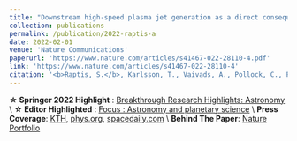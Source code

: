 ```yaml
---
title: "Downstream high-speed plasma jet generation as a direct consequence of shock reformation ☆"
collection: publications
permalink: /publication/2022-raptis-a
date: 2022-02-01
venue: 'Nature Communications'
paperurl: 'https://www.nature.com/articles/s41467-022-28110-4.pdf'
link: 'https://www.nature.com/articles/s41467-022-28110-4'
citation: '<b>Raptis, S.</b>, Karlsson, T., Vaivads, A., Pollock, C., Plaschke, F., Johlander, A., Trollvik, H., & Lindqvist, P.-A. (2022). Downstream high-speed plasma jet generation as a direct consequence of shock reformation. Nature Communications. 13, 598 https://doi.org/10.1038/s41467-022-28110-4'
---
```

**☆ Springer 2022 Highlight** :  [Breakthrough Research Highlights: Astronomy](https://web.archive.org/web/20230528124145/https://www.springernature.com/gp/researchers/campaigns/highlights/astronomy) \\
**☆ Editor Highlighted** :  [Focus : Astronomy and planetary science](https://web.archive.org/web/20221124095249/https://www.nature.com/collections/bbhbgahdfd) \\
**Press Coverage**: [KTH](https://www.kth.se/en/aktuellt/nyheter/satellite-data-shows-shocking-way-earth-s-magnetic-field-produces-plasma-jets-1.1139242), [phys.org](https://phys.org/news/2022-02-satellite-earth-magnetic-field-plasma.html), [spacedaily.com](https://www.spacedaily.com/reports/Study_shows_shocking_way_Earths_magnetic_field_produces_plasma_jets_999.html) \\
**Behind The Paper**: [Nature Portfolio](https://astronomycommunity.nature.com/posts/how-the-solar-wind-slips-through-earth-s-bow-shock)
